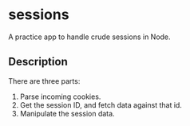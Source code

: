 sessions
========

A practice app to handle crude sessions in Node.


## Description

There are three parts:
1. Parse incoming cookies.
2. Get the session ID, and fetch data against that id.
3. Manipulate the session data.

